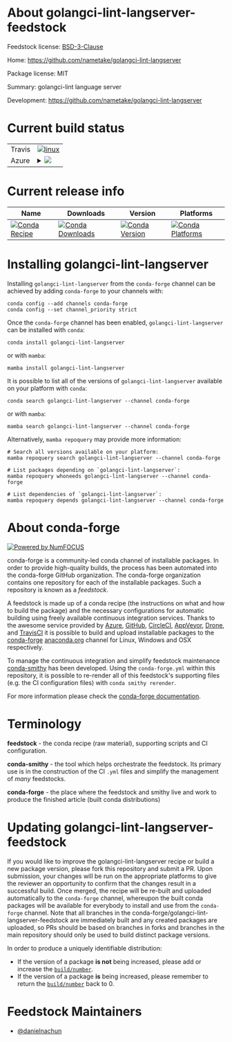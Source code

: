 About golangci-lint-langserver-feedstock
========================================

Feedstock license: [BSD-3-Clause](https://github.com/conda-forge/golangci-lint-langserver-feedstock/blob/main/LICENSE.txt)

Home: https://github.com/nametake/golangci-lint-langserver

Package license: MIT

Summary: golangci-lint language server

Development: https://github.com/nametake/golangci-lint-langserver

Current build status
====================


<table><tr>
    <td>Travis</td>
    <td>
      <a href="https://app.travis-ci.com/conda-forge/golangci-lint-langserver-feedstock">
        <img alt="linux" src="https://img.shields.io/travis/com/conda-forge/golangci-lint-langserver-feedstock/main.svg?label=Linux">
      </a>
    </td>
  </tr>
    
  <tr>
    <td>Azure</td>
    <td>
      <details>
        <summary>
          <a href="https://dev.azure.com/conda-forge/feedstock-builds/_build/latest?definitionId=23139&branchName=main">
            <img src="https://dev.azure.com/conda-forge/feedstock-builds/_apis/build/status/golangci-lint-langserver-feedstock?branchName=main">
          </a>
        </summary>
        <table>
          <thead><tr><th>Variant</th><th>Status</th></tr></thead>
          <tbody><tr>
              <td>linux_64</td>
              <td>
                <a href="https://dev.azure.com/conda-forge/feedstock-builds/_build/latest?definitionId=23139&branchName=main">
                  <img src="https://dev.azure.com/conda-forge/feedstock-builds/_apis/build/status/golangci-lint-langserver-feedstock?branchName=main&jobName=linux&configuration=linux%20linux_64_" alt="variant">
                </a>
              </td>
            </tr><tr>
              <td>linux_aarch64</td>
              <td>
                <a href="https://dev.azure.com/conda-forge/feedstock-builds/_build/latest?definitionId=23139&branchName=main">
                  <img src="https://dev.azure.com/conda-forge/feedstock-builds/_apis/build/status/golangci-lint-langserver-feedstock?branchName=main&jobName=linux&configuration=linux%20linux_aarch64_" alt="variant">
                </a>
              </td>
            </tr><tr>
              <td>linux_ppc64le</td>
              <td>
                <a href="https://dev.azure.com/conda-forge/feedstock-builds/_build/latest?definitionId=23139&branchName=main">
                  <img src="https://dev.azure.com/conda-forge/feedstock-builds/_apis/build/status/golangci-lint-langserver-feedstock?branchName=main&jobName=linux&configuration=linux%20linux_ppc64le_" alt="variant">
                </a>
              </td>
            </tr><tr>
              <td>osx_64</td>
              <td>
                <a href="https://dev.azure.com/conda-forge/feedstock-builds/_build/latest?definitionId=23139&branchName=main">
                  <img src="https://dev.azure.com/conda-forge/feedstock-builds/_apis/build/status/golangci-lint-langserver-feedstock?branchName=main&jobName=osx&configuration=osx%20osx_64_" alt="variant">
                </a>
              </td>
            </tr><tr>
              <td>osx_arm64</td>
              <td>
                <a href="https://dev.azure.com/conda-forge/feedstock-builds/_build/latest?definitionId=23139&branchName=main">
                  <img src="https://dev.azure.com/conda-forge/feedstock-builds/_apis/build/status/golangci-lint-langserver-feedstock?branchName=main&jobName=osx&configuration=osx%20osx_arm64_" alt="variant">
                </a>
              </td>
            </tr><tr>
              <td>win_64</td>
              <td>
                <a href="https://dev.azure.com/conda-forge/feedstock-builds/_build/latest?definitionId=23139&branchName=main">
                  <img src="https://dev.azure.com/conda-forge/feedstock-builds/_apis/build/status/golangci-lint-langserver-feedstock?branchName=main&jobName=win&configuration=win%20win_64_" alt="variant">
                </a>
              </td>
            </tr>
          </tbody>
        </table>
      </details>
    </td>
  </tr>
</table>

Current release info
====================

| Name | Downloads | Version | Platforms |
| --- | --- | --- | --- |
| [![Conda Recipe](https://img.shields.io/badge/recipe-golangci--lint--langserver-green.svg)](https://anaconda.org/conda-forge/golangci-lint-langserver) | [![Conda Downloads](https://img.shields.io/conda/dn/conda-forge/golangci-lint-langserver.svg)](https://anaconda.org/conda-forge/golangci-lint-langserver) | [![Conda Version](https://img.shields.io/conda/vn/conda-forge/golangci-lint-langserver.svg)](https://anaconda.org/conda-forge/golangci-lint-langserver) | [![Conda Platforms](https://img.shields.io/conda/pn/conda-forge/golangci-lint-langserver.svg)](https://anaconda.org/conda-forge/golangci-lint-langserver) |

Installing golangci-lint-langserver
===================================

Installing `golangci-lint-langserver` from the `conda-forge` channel can be achieved by adding `conda-forge` to your channels with:

```
conda config --add channels conda-forge
conda config --set channel_priority strict
```

Once the `conda-forge` channel has been enabled, `golangci-lint-langserver` can be installed with `conda`:

```
conda install golangci-lint-langserver
```

or with `mamba`:

```
mamba install golangci-lint-langserver
```

It is possible to list all of the versions of `golangci-lint-langserver` available on your platform with `conda`:

```
conda search golangci-lint-langserver --channel conda-forge
```

or with `mamba`:

```
mamba search golangci-lint-langserver --channel conda-forge
```

Alternatively, `mamba repoquery` may provide more information:

```
# Search all versions available on your platform:
mamba repoquery search golangci-lint-langserver --channel conda-forge

# List packages depending on `golangci-lint-langserver`:
mamba repoquery whoneeds golangci-lint-langserver --channel conda-forge

# List dependencies of `golangci-lint-langserver`:
mamba repoquery depends golangci-lint-langserver --channel conda-forge
```


About conda-forge
=================

[![Powered by
NumFOCUS](https://img.shields.io/badge/powered%20by-NumFOCUS-orange.svg?style=flat&colorA=E1523D&colorB=007D8A)](https://numfocus.org)

conda-forge is a community-led conda channel of installable packages.
In order to provide high-quality builds, the process has been automated into the
conda-forge GitHub organization. The conda-forge organization contains one repository
for each of the installable packages. Such a repository is known as a *feedstock*.

A feedstock is made up of a conda recipe (the instructions on what and how to build
the package) and the necessary configurations for automatic building using freely
available continuous integration services. Thanks to the awesome service provided by
[Azure](https://azure.microsoft.com/en-us/services/devops/), [GitHub](https://github.com/),
[CircleCI](https://circleci.com/), [AppVeyor](https://www.appveyor.com/),
[Drone](https://cloud.drone.io/welcome), and [TravisCI](https://travis-ci.com/)
it is possible to build and upload installable packages to the
[conda-forge](https://anaconda.org/conda-forge) [anaconda.org](https://anaconda.org/)
channel for Linux, Windows and OSX respectively.

To manage the continuous integration and simplify feedstock maintenance
[conda-smithy](https://github.com/conda-forge/conda-smithy) has been developed.
Using the ``conda-forge.yml`` within this repository, it is possible to re-render all of
this feedstock's supporting files (e.g. the CI configuration files) with ``conda smithy rerender``.

For more information please check the [conda-forge documentation](https://conda-forge.org/docs/).

Terminology
===========

**feedstock** - the conda recipe (raw material), supporting scripts and CI configuration.

**conda-smithy** - the tool which helps orchestrate the feedstock.
                   Its primary use is in the construction of the CI ``.yml`` files
                   and simplify the management of *many* feedstocks.

**conda-forge** - the place where the feedstock and smithy live and work to
                  produce the finished article (built conda distributions)


Updating golangci-lint-langserver-feedstock
===========================================

If you would like to improve the golangci-lint-langserver recipe or build a new
package version, please fork this repository and submit a PR. Upon submission,
your changes will be run on the appropriate platforms to give the reviewer an
opportunity to confirm that the changes result in a successful build. Once
merged, the recipe will be re-built and uploaded automatically to the
`conda-forge` channel, whereupon the built conda packages will be available for
everybody to install and use from the `conda-forge` channel.
Note that all branches in the conda-forge/golangci-lint-langserver-feedstock are
immediately built and any created packages are uploaded, so PRs should be based
on branches in forks and branches in the main repository should only be used to
build distinct package versions.

In order to produce a uniquely identifiable distribution:
 * If the version of a package **is not** being increased, please add or increase
   the [``build/number``](https://docs.conda.io/projects/conda-build/en/latest/resources/define-metadata.html#build-number-and-string).
 * If the version of a package **is** being increased, please remember to return
   the [``build/number``](https://docs.conda.io/projects/conda-build/en/latest/resources/define-metadata.html#build-number-and-string)
   back to 0.

Feedstock Maintainers
=====================

* [@danielnachun](https://github.com/danielnachun/)

